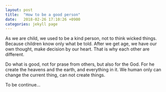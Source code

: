 ```yaml
---
layout: post
title:  "How to be a good person"
date:   2018-02-26 17:10:26 +0900
categories: jekyll page
---
```

As we are child, we used to be a kind person, not to think wicked things. Because children know only what be told. After we get age, we have our own thought, make decision by our heart. That is why each other are different.  

Do what is good, not for prase from others, but also for the God. For he create the heavens and the earth, and everything in it.
We human only can change the current thing, can not create things.

To be continue...
